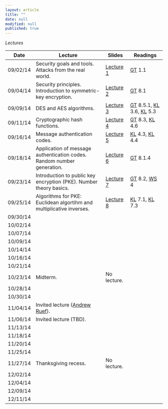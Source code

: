 ```yaml
---
layout: article
title: ""
date: null
modified: null
published: true
---
```


*Lectures*

Date | Lecture | Slides | Readings
------ | ------- | ------ | -------
09/02/14 | Security goals and tools. Attacks from the real world. | [Lecture 1](http://enee459c.github.io/lectures/week1/09_02_14.pdf) | [GT](http://www.securitybook.net/) 1.1
09/04/14 | Security principles. Introduction to symmetric-key encryption. | [Lecture 2](http://enee459c.github.io/lectures/week1/09_04_14.pdf) | [GT](http://www.securitybook.net/) 8.1
09/09/14 | DES and AES algorithms. | [Lecture 3](http://enee459c.github.io/lectures/week2/09_09_14.pdf) | [GT](http://www.securitybook.net/) 8.5.1, [KL](http://www.cs.umd.edu/~jkatz/imc.html) 3.6, [KL](http://www.cs.umd.edu/~jkatz/imc.html) 5.3
09/11/14 | Cryptographic hash functions.  | [Lecture 4](http://enee459c.github.io/lectures/week2/09_11_14.pdf) | [GT](http://www.securitybook.net/) 8.3, [KL](http://www.cs.umd.edu/~jkatz/imc.html) 4.6 
09/16/14 | Message authentication codes.  | [Lecture 5](http://enee459c.github.io/lectures/week3/09_16_14.pdf) | [KL](http://www.cs.umd.edu/~jkatz/imc.html) 4.3, [KL](http://www.cs.umd.edu/~jkatz/imc.html) 4.4 
09/18/14 | Application of message authentication codes. Random number generation.   | [Lecture 6](http://enee459c.github.io/lectures/week3/09_18_14.pdf) | [GT](http://www.securitybook.net/) 8.1.4
09/23/14 | Introduction to public key encryption (PKE). Number theory basics.  | [Lecture 7](http://enee459c.github.io/lectures/week4/09_23_14.pdf) | [GT](http://www.securitybook.net/) 8.2, [WS](http://faculty.mu.edu.sa/public/uploads/1360993259.0858Cryptography%20and%20Network%20Security%20Principles%20and%20Practice,%205th%20Edition.pdf) 4
09/25/14| Algorithms for PKE: Euclidean algortihm and multiplicative inverses.|  [Lecture 8](http://enee459c.github.io/lectures/week4/09_25_14.pdf)  | [KL](http://www.cs.umd.edu/~jkatz/imc.html) 7.1, [KL](http://www.cs.umd.edu/~jkatz/imc.html) 7.3  |
09/30/14||||
10/02/14||||
10/07/14||||
10/09/14||||
10/14/14||||
10/16/14||||
10/21/14||||
10/23/14 | Midterm.  | No lecture. | |
10/28/14||||
10/30/14||||
11/04/14 | Invited lecture ([Andrew Ruef](http://www.cs.umd.edu/~awruef)).   |  | |
11/06/14 | Invited lecture (TBD).  |  | |
11/13/14 |  |  | |
11/18/14 |  |  | |
11/20/14 |  |  | |
11/25/14 |   |  | |
11/27/14 | Thanksgiving recess.  | No lecture.  | |
12/02/14 |   |  | |
12/04/14 |   |  | |
12/09/14 |   |  | |
12/11/14 |   |  | |
